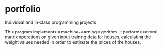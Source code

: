# portfolio
Individual and in-class programming projects


This program implements a machine-learning algorithm. It performs several matrix operations on given input training data for houses, calculating the weight values needed in order to estimate the prices of the houses.
